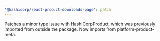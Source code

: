 ```yaml
---
'@hashicorp/react-product-downloads-page': patch
---
```


Patches a minor type issue with HashiCorpProduct, which was previously imported from outside the package. Now imports from platform-product-meta.
